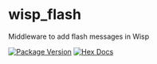 # wisp_flash

Middleware to add flash messages in Wisp

[![Package Version](https://img.shields.io/hexpm/v/wisp_flash)](https://hex.pm/packages/wisp_flash)
[![Hex Docs](https://img.shields.io/badge/hex-docs-ffaff3)](https://hexdocs.pm/wisp_flash/)
